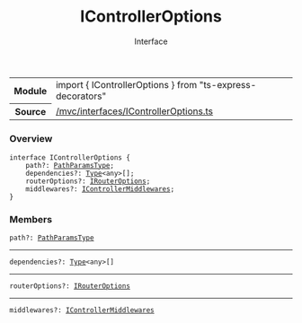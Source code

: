 
<header class="symbol-info-header"><h1 id="icontrolleroptions">IControllerOptions</h1><label class="symbol-info-type-label interface">Interface</label></header>
<!-- summary -->
<section class="symbol-info"><table class="is-full-width"><tbody><tr><th>Module</th><td><div class="lang-typescript"><span class="token keyword">import</span> { IControllerOptions }&nbsp;<span class="token keyword">from</span>&nbsp;<span class="token string">"ts-express-decorators"</span></div></td></tr><tr><th>Source</th><td><a href="https://github.com/Romakita/ts-express-decorators/blob/v3.10.2/src//mvc/interfaces/IControllerOptions.ts#L0-L0">/mvc/interfaces/IControllerOptions.ts</a></td></tr></tbody></table></section>
<!-- overview -->


### Overview


<pre><code class="typescript-lang "><span class="token keyword">interface</span> IControllerOptions <span class="token punctuation">{</span>
    path?<span class="token punctuation">:</span> <a href="#api/common/mvc/pathparamstype"><span class="token">PathParamsType</span></a><span class="token punctuation">;</span>
    dependencies?<span class="token punctuation">:</span> <a href="#api/common/core/type"><span class="token">Type</span></a><<span class="token keyword">any</span>><span class="token punctuation">[</span><span class="token punctuation">]</span><span class="token punctuation">;</span>
    routerOptions?<span class="token punctuation">:</span> <a href="#api/common/config/irouteroptions"><span class="token">IRouterOptions</span></a><span class="token punctuation">;</span>
    middlewares?<span class="token punctuation">:</span> <a href="#api/common/mvc/icontrollermiddlewares"><span class="token">IControllerMiddlewares</span></a><span class="token punctuation">;</span>
<span class="token punctuation">}</span></code></pre>


<!-- Parameters -->

<!-- Description -->

<!-- Members -->







### Members



<div class="method-overview">
<pre><code class="typescript-lang ">path?<span class="token punctuation">:</span> <a href="#api/common/mvc/pathparamstype"><span class="token">PathParamsType</span></a></code></pre>
</div>




<hr/>



<div class="method-overview">
<pre><code class="typescript-lang ">dependencies?<span class="token punctuation">:</span> <a href="#api/common/core/type"><span class="token">Type</span></a><<span class="token keyword">any</span>><span class="token punctuation">[</span><span class="token punctuation">]</span></code></pre>
</div>




<hr/>



<div class="method-overview">
<pre><code class="typescript-lang ">routerOptions?<span class="token punctuation">:</span> <a href="#api/common/config/irouteroptions"><span class="token">IRouterOptions</span></a></code></pre>
</div>




<hr/>



<div class="method-overview">
<pre><code class="typescript-lang ">middlewares?<span class="token punctuation">:</span> <a href="#api/common/mvc/icontrollermiddlewares"><span class="token">IControllerMiddlewares</span></a></code></pre>
</div>









